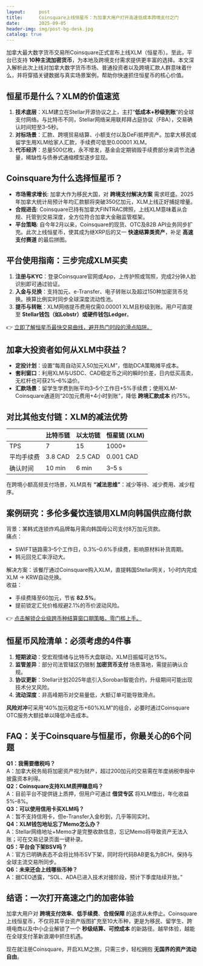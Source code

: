 ```yaml
---
layout:     post
title:      Coinsquare上线恒星币：为加拿大用户打开高速低成本跨境支付之门
date:       2025-09-05
header-img: img/post-bg-desk.jpg
catalog: true
---
```


加拿大最大数字货币交易所Coinsquare正式宣布上线XLM（恒星币）。至此，平台已支持 **10种主流加密货币**，为本地及跨境支付需求提供更丰富的选择。本文深入解析此次上线对加拿大数字货币市场、普通投资者以及跨境汇款人群意味着什么，并将穿插关键数据与真实场景案例，帮助你快速抓住恒星币的核心价值。

## 恒星币是什么？XLM的价值速览

1. **技术底层**：XLM建立在Stellar开源协议之上，主打“**低成本+秒级到账**”的全球支付网络。与比特币不同，Stellar网络采用联邦拜占庭协议（FBA），交易确认时间短至3–5秒。
2. **对标场景**：汇款、跨境贸易结算、小额支付以及DeFi抵押资产。加拿大移民或留学生用XLM给家人汇款，手续费可低至0.00001 XLM。
3. **代币经济**：总量500亿枚，永不增发，基金会定期销毁手续费部分来调节流通量，稀缺性与债券式通缩模型逐步显现。

## Coinsquare为什么选择恒星币？

- **市场需求增长**: 加拿大作为移民大国，对 **跨境支付解决方案** 需求旺盛。2025年加拿大统计局预计年均汇款额将突破350亿加元，XLM上线正好捕捉增量。
- **合规进击**: Coinsquare已持有加拿大FINTRAC牌照，上线XLM意味着从合规、托管到交易深度，全方位符合加拿大金融监管框架。
- **平台策略**: 自今年2月以来，Coinsquare的现货、OTC及B2B API业务同步扩充。此次上线恒星币，使其成为继XRP后的又一 **快速结算类资产**，补足 **高速支付赛道** 的最后拼图。

## 平台使用指南：三步完成XLM买卖

1. **注册与KYC**：登录Coinsquare官网或App，上传护照或驾照，完成2分钟人脸识别即可通过验证。
2. **入金与兑换**：支持加元、e-Transfer、电子转账以及超过150种加密货币兑换。换算比例实时同步全球深度流动性池。
3. **提币与转账**：XLM网络提币费用仅需0.00001 XLM且秒级到账。用户可直提至 **Stellar钱包（如Lobstr）或硬件钱包Ledger**。

👉 [立即了解恒星币最快交易曲线，避开热门时段的滑点陷阱。](https://okxdog.com/)

## 加拿大投资者如何从XLM中获益？

- **定投计划**：设置“每周自动买入50加元XLM”，借助DCA策略摊平成本。
- **套利窗口**：利用XLM与USDC、CAD稳定币之间的瞬时价差，日内低买高卖，无杠杆也可获2%–6%溢价。
- **汇款场景**：留学生学费到账平均3–5个工作日+5%手续费；使用XLM-Coinsquare通道则“20加元费用+4小时到账”，降低 **跨境汇款成本** 约75%。

## 对比其他支付链：XLM的减法优势

|      | 比特币链 | 以太坊链 | 恒星链 (XLM) |
|------|----------|----------|--------------|
| TPS  | 7        | 15       | 1000+        |
| 平均手续费 | 3.8 CAD  | 2.5 CAD  | 0.001 CAD    |
| 确认时间 | 10 min   | 6 min    | 3–5 s        |

在跨境小额高频支付场景，XLM具有 **“减法思维”**：减少等待、减少费用、减少程序。

## 案例研究：多伦多餐饮连锁用XLM向韩国供应商付款

背景：某韩式连锁炸鸡品牌每月需向韩国母公司支付8万加元货款。  
痛点：  
- SWIFT链路需3–5个工作日，0.3%–0.6%手续费，影响原材料补货周期。  
- 韩元回兑汇率浮动大。  

解决方案：该餐厅通过Coinsquare购入XLM，直提韩国Stellar网关，1小时内完成XLM → KRW自动兑换。  
收益：  
- 手续费降至60加元，节省 **82.5%**。  
- 提前锁定汇兑价格规避2.1%的币价波动风险。  

👉 [点击解锁企业级跨币种结算窗口期策略，零门槛上手。](https://okxdog.com/)

## 恒星币风险清单：必须考虑的4件事

1. **短期波动**：受宏观情绪与比特币大盘联动，XLM日振幅可达15%。
2. **监管差异**：部分司法管辖区仍限制 **加密货币支付** 场景落地，需提前确认合规。
3. **协议更新**：Stellar计划2025年底引入Soroban智能合约，升级期间可能出现技术分叉风险。
4. **流动深度**：非高峰期币对交易量低，大额订单可能导致滑点。

**风险对冲**可采用“40%加元稳定币+60%XLM”的组合，必要时通过Coinsquare OTC服务大额挂单以降低冲击成本。

## FAQ：关于Coinsquare与恒星币，你最关心的6个问题

**Q1：我需要缴税吗？**  
A：加拿大税务局将加密资产视为财产，超过200加元的交易需在年度纳税申报中披露资本利得。  
**Q2：Coinsquare支持XLM质押赚息吗？**  
A：目前平台不提供链上质押，但用户可通过 **借贷专区** 将XLM借出，年化收益5%–8%。  
**Q3：可以使用信用卡买XLM吗？**  
A：暂不支持信用卡，但e-Transfer入金秒到，几乎等同实时。  
**Q4：XLM钱包地址忘了Memo怎么办？**  
A：Stellar网络地址+Memo才是完整收款信息，忘记Memo将导致资产无法入账；可在交易记录页面一键补录。  
**Q5：平台会下架BSV吗？**  
A：官方已明确表态不会将比特币SV下架，同时将代码BAB更名为BCH，保持与全球主流交易所同步。  
**Q6：未来还会上线哪些币种？**  
A：据CEO透露，“SOL、ADA已进入技术对接阶段，预计下季度陆续开放。”

## 结语：一次打开高速之门的加密体验

加拿大用户对 **跨境支付效率**、**低手续费**、**合规保障** 的追求从未停止。Coinsquare上线恒星币，不仅将其平台资产版图扩充至10大币种，更是为移民、留学生、跨境电商以及中小企业解锁了一个 **秒级结算、可控成本** 的新路径。越早体验，越能在全球支付革新浪潮中抓住机遇。

现在就注册Coinsquare，开启XLM之旅，只需三步，轻松拥抱 **无国界的资产流动自由**。